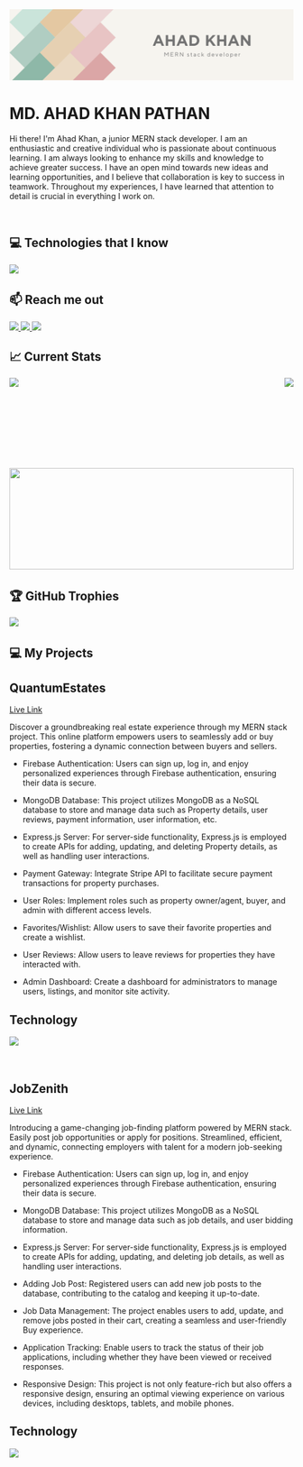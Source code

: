 <a href="https://www.linkedin.com/in/md-ahad-khan-pathan/">
<img src="./images/Linkedin Cover.png" />
</a>

<br/>

<h1> MD. AHAD KHAN PATHAN </h1>
<P>Hi there! I'm Ahad Khan, a junior MERN stack developer. I am an enthusiastic and creative individual who is passionate about continuous learning. I am always looking to enhance my skills and knowledge to achieve greater success. I have an open mind towards new ideas and learning opportunities, and I believe that collaboration is key to success in teamwork. Throughout my experiences, I have learned that attention to detail is crucial in everything I work on.</p>
  
<br/>

## :computer: Technologies that I know

<p>
  <a href="https://skillicons.dev">
    <img src="https://skillicons.dev/icons?i=js,cpp,c,mongodb,express,react,nodejs,firebase,html,css,tailwind,vite,netlify,vercel,figma" />
  </a>
</p>

## :mailbox: Reach me out

<p>
  <a href="https://www.linkedin.com/in/md-ahad-khan-pathan/">
    <img src="https://skillicons.dev/icons?i=linkedin" />
  </a>
  <a href="https://www.instagram.com/arulesbreaker/">
    <img src="https://skillicons.dev/icons?i=instagram" />
  </a>
  <a href="https://twitter.com/ahad_khab">
    <img src="https://skillicons.dev/icons?i=twitter" />
  </a>
</p>

## :chart_with_upwards_trend: Current Stats


<img height="160" align="right"  src="https://github-readme-stats.vercel.app/api?username=MD-AHAD-KHAN-PATHAN&theme=tokyonight&show_icons=true&hide_border=true&count_private=true">
<img height="160" src="https://github-readme-streak-stats.herokuapp.com/?user=MD-AHAD-KHAN-PATHAN&theme=tokyonight&hide_border=true">
<img height="180" width="100%" src="https://github-readme-stats.vercel.app/api/top-langs/?username=MD-AHAD-KHAN-PATHAN&theme=tokyonight&show_icons=true&hide_border=true&layout=compact">
<br />

## :trophy: GitHub Trophies
<img src="https://github-profile-trophy.vercel.app/?username=MD-AHAD-KHAN-PATHAN&theme=tokyonight"/>

## :computer: My Projects

<h2>QuantumEstates</h2>
<a href="https://gentle-hummingbird-b181cb.netlify.app/">Live Link</a>

Discover a groundbreaking real estate experience through my MERN stack project. This online platform empowers users to seamlessly add or buy properties, fostering a dynamic connection between buyers and sellers.

- Firebase Authentication: Users can sign up, log in, and enjoy personalized experiences through Firebase authentication, ensuring their data is secure.

- MongoDB Database: This project utilizes MongoDB as a NoSQL database to store and manage data such as Property details, user reviews, payment information, user information, etc.

- Express.js Server: For server-side functionality, Express.js is employed to create APIs for adding, updating, and deleting Property details, as well as handling user interactions.

- Payment Gateway: Integrate Stripe API to facilitate secure payment transactions for property purchases.

- User Roles: Implement roles such as property owner/agent, buyer, and admin with different access levels.

- Favorites/Wishlist: Allow users to save their favorite properties and create a wishlist.

- User Reviews: Allow users to leave reviews for properties they have interacted with.

- Admin Dashboard: Create a dashboard for administrators to manage users, listings, and monitor site activity.

## Technology
<p>
  <a href="https://skillicons.dev">
    <img src="https://skillicons.dev/icons?i=js,mongodb,express,react,nodejs,firebase,tailwind,vite,netlify,vercel" />
  </a>
</p>

<br />

<h2>JobZenith</h2>
<a href="https://hilarious-kheer-c87618.netlify.app/">Live Link</a>

Introducing a game-changing job-finding platform powered by MERN stack. Easily post job opportunities or apply for positions. Streamlined, efficient, and dynamic, connecting employers with talent for a modern job-seeking experience.

- Firebase Authentication: Users can sign up, log in, and enjoy personalized experiences through Firebase authentication, ensuring their data is secure.

- MongoDB Database: This project utilizes MongoDB as a NoSQL database to store and manage data such as job details, and user bidding information.

- Express.js Server: For server-side functionality, Express.js is employed to create APIs for adding, updating, and deleting job details, as well as handling user interactions.

- Adding Job Post: Registered users can add new job posts to the database, contributing to the catalog and keeping it up-to-date.

- Job Data Management: The project enables users to add, update, and remove jobs posted in their cart, creating a seamless and user-friendly Buy experience.

- Application Tracking: Enable users to track the status of their job applications, including whether they have been viewed or received responses.

- Responsive Design: This project is not only feature-rich but also offers a responsive design, ensuring an optimal viewing experience on various devices, including desktops, tablets, and mobile phones.

## Technology
<p>
  <a href="https://skillicons.dev">
    <img src="https://skillicons.dev/icons?i=js,mongodb,express,react,nodejs,firebase,tailwind,vite,netlify,vercel" />
  </a>
</p>

<br />